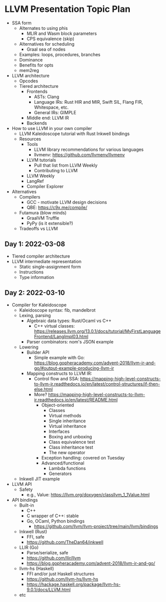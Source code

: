 # LLVM Presentation Topic Plan

- SSA form
  - Alternates to using phis
    - MLIR and Wasm block parameters
    - CPS equivalence (skip)
  - Alternatives for scheduling
    - Graal sea of nodes
  - Examples: loops, procedures, branches
  - Dominance
  - Benefits for opts
  - mem2reg
- LLVM architecture
  - Opcodes
  - Tiered architecture
    - Frontends
      - ASTs: Clang
      - Language IRs: Rust HIR and MIR, Swift SIL, Flang FIR,
        Whitespace, etc.
      - General IRs: GIMPLE
    - Middle end: LLVM IR
    - Backends
- How to use LLVM in your own compiler
  - LLVM Kaleidoscope tutorial with Rust Inkwell bindings
  - Resources
    - Tools
      - LLVM library recommendations for various languages
      - llvmenv: https://github.com/llvmenv/llvmenv
    - LLVM tutorials
      - Pull that list from LLVM Weekly
      - Contributing to LLVM
    - LLVM Weekly
    - LangRef
    - Compiler Explorer
- Alternatives
  - Compilers
    - GCC - motivate LLVM design decisions
    - QBE: https://c9x.me/compile/
  - Futamura (blow minds)
    - GraalVM Truffle
    - PyPy (is it extensible?)
  - Tradeoffs vs LLVM

## Day 1: 2022-03-08

- Tiered compiler architecture
- LLVM intermediate representation
  - Static single-assignment form
  - Instructions
  - Type information

## Day 2: 2022-03-10

- Compiler for Kaleidoscope
  - Kaleidoscope syntax: fib, mandelbrot
  - Lexing, parsing
    - Algebraic data types: Rust/Ocaml vs C++
      - C++ virtual classes: https://releases.llvm.org/13.0.1/docs/tutorial/MyFirstLanguageFrontend/LangImpl03.html
    - Parser combinators: nom's JSON example
  - Lowering
    - Builder API
      - Simple example with Go: https://blog.gopheracademy.com/advent-2018/llvm-ir-and-go/#output-example-producing-llvm-ir
    - Mapping constructs to LLVM IR:
      - Control flow and SSA: https://mapping-high-level-constructs-to-llvm-ir.readthedocs.io/en/latest/control-structures/if-then-else.html
      - More? https://mapping-high-level-constructs-to-llvm-ir.readthedocs.io/en/latest/README.html
        - Object-oriented
          - Classes
          - Virtual methods
          - Single inheritance
          - Virtual inheritance
          - Interfaces
          - Boxing and unboxing
          - Class equivalence test
          - Class inheritance test
          - The new operator
        - Exception handling: covered on Tuesday
        - Advanced/functional
          - Lambda functions
          - Generators
  - Inkwell JIT example
- LLVM API
  - Safety
    - e.g., Value: https://llvm.org/doxygen/classllvm_1_1Value.html
- API bindings
  - Built-in
    - C++
    - C wrapper of C++: stable
    - Go, OCaml, Python bindings
      - https://github.com/llvm/llvm-project/tree/main/llvm/bindings
  - Inkwell (Rust)
    - FFI, safe
    - https://github.com/TheDan64/inkwell
  - LLIR (Go)
    - Parse/serialize, safe
    - https://github.com/llir/llvm
    - https://blog.gopheracademy.com/advent-2018/llvm-ir-and-go/
  - llvm-hs (Haskell)
    - FFI and/or just Haskell structures
    - https://github.com/llvm-hs/llvm-hs
    - https://hackage.haskell.org/package/llvm-hs-9.0.1/docs/LLVM.html
  - etc
